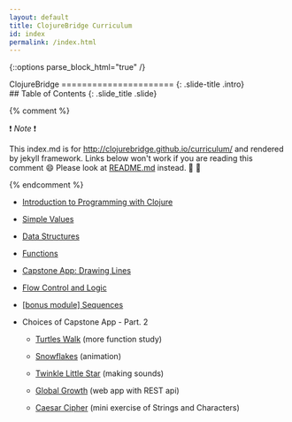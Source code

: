 ```yaml
---
layout: default
title: ClojureBridge Curriculum
id: index
permalink: /index.html
---
```


{::options parse_block_html="true" /}

<section>
ClojureBridge
======================
{: .slide-title .intro}
</section>

 <section>
## Table of Contents
{: .slide_title .slide}

{% comment %}

:exclamation: _Note_ :exclamation:

This index.md is for http://clojurebridge.github.io/curriculum/
and rendered by jekyll framework.
Links below won't work if you are reading this comment :smile:
Please look at [README.md](README.md) instead. :green_heart: :blue_heart:

{% endcomment %}

* [Introduction to Programming with Clojure](outline/intro.html)
* [Simple Values](outline/simple_values.html)
* [Data Structures](outline/data_structures.html)
* [Functions](outline/functions.html)
* [Capstone App: Drawing Lines](https://github.com/ClojureBridge/drawing/blob/master/curriculum/first-program.md)
* [Flow Control and Logic](outline/flow_control.html)
* [[bonus module] Sequences](outline/sequences.html)

* Choices of Capstone App - Part. 2

    - [Turtles Walk](https://github.com/ClojureBridge/welcometoclojurebridge/blob/master/outline/TURTLE-SAMPLES.md) (more function study)

    - [Snowflakes](https://github.com/ClojureBridge/drawing/blob/master/curriculum/create-something.md) (animation)

    - [Twinkle Little Star](https://github.com/ClojureBridge/tones/blob/master/curriculum/01-piano-chords.md) (making sounds)
    - [Global Growth](https://github.com/ClojureBridge/global-growth)  (web app with REST api)
    - [Caesar Cipher](http://clojurebridge.github.io/community-docs/docs/exercises/caesar-cipher/)
          (mini exercise of Strings and Characters)
</section>
